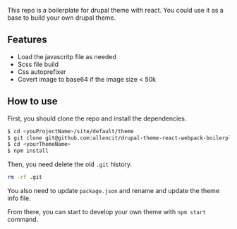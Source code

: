 This repo is a boilerplate for drupal theme with react. You could use it as a base to build your own drupal theme.

## Features

- Load the javascritp file as needed
- Scss file build
- Css autoprefixer 
- Covert image to base64 if the image size < 50k

## How to use

First, you should clone the repo and install the dependencies.

```bash
$ cd <youProjectName>/site/default/theme
$ git clone git@github.com:allencit/drupal-theme-react-webpack-boilerplate.git <yourThemeName>
$ cd <yourThemeName>
$ npm install
```

Then, you need delete the old `.git` history.

```bash
rm -rf .git
```

You also need to update `package.json` and rename and update the theme info file.

From there, you can start to develop your own theme with `npm start` command.
